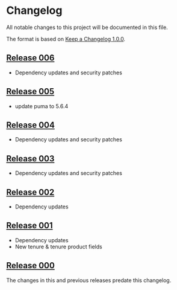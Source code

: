 # Changelog

All notable changes to this project will be documented in this file.

The format is based on [Keep a Changelog 1.0.0].

## [Release 006]

- Dependency updates and security patches

## [Release 005]

- update puma to 5.6.4

## [Release 004]

- Dependency updates and security patches

## [Release 003]

- Dependency updates and security patches

## [Release 002]

- Dependency updates

## [Release 001]

- Dependency updates
- New tenure & tenure product fields

## [Release 000]

The changes in this and previous releases predate this changelog.

[release 006]: https://github.com/dxw/affordable-housing-monitoring/releases/tag/release-006
[release 005]: https://github.com/dxw/affordable-housing-monitoring/releases/tag/release-005
[release 004]: https://github.com/dxw/affordable-housing-monitoring/releases/tag/release-004
[release 003]: https://github.com/dxw/affordable-housing-monitoring/releases/tag/release-003
[release 002]: https://github.com/dxw/affordable-housing-monitoring/releases/tag/release-002
[release 001]: https://github.com/dxw/affordable-housing-monitoring/releases/tag/release-001
[release 000]: https://github.com/dxw/affordable-housing-monitoring/releases/tag/release-000

[keep a changelog 1.0.0]: https://keepachangelog.com/en/1.0.0/
